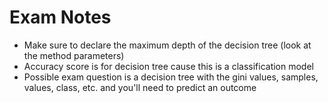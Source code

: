 # Exam Notes
- Make sure to declare the maximum depth of the decision tree (look at the method parameters)
- Accuracy score is for decision tree cause this is a classification model
- Possible exam question is a decision tree with the gini values, samples, values, class, etc. and you'll need to predict an outcome

